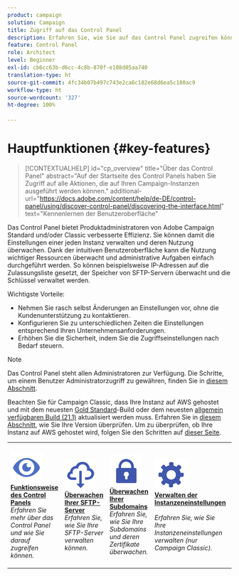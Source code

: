 ```yaml
---
product: campaign
solution: Campaign
title: Zugriff auf das Control Panel
description: Erfahren Sie, wie Sie auf das Control Panel zugreifen können.
feature: Control Panel
role: Architect
level: Beginner
exl-id: cb6cc63b-d6cc-4c8b-870f-e108d05aa740
translation-type: ht
source-git-commit: 4fc34b07b497c743e2ca6c182e68d6ea5c180ac9
workflow-type: ht
source-wordcount: '327'
ht-degree: 100%

---
```


# Hauptfunktionen {#key-features}

>[!CONTEXTUALHELP]
>id="cp_overview"
>title="Über das Control Panel"
>abstract="Auf der Startseite des Control Panels haben Sie Zugriff auf alle Aktionen, die auf Ihren Campaign-Instanzen ausgeführt werden können."
>additional-url="https://docs.adobe.com/content/help/de-DE/control-panel/using/discover-control-panel/discovering-the-interface.html" text="Kennenlernen der Benutzeroberfläche"

Das Control Panel bietet Produktadministratoren von Adobe Campaign Standard und/oder Classic verbesserte Effizienz. Sie können damit die Einstellungen einer jeden Instanz verwalten und deren Nutzung überwachen. Dank der intuitiven Benutzeroberfläche kann die Nutzung wichtiger Ressourcen überwacht und administrative Aufgaben einfach durchgeführt werden. So können beispielsweise IP-Adressen auf die Zulassungsliste gesetzt, der Speicher von SFTP-Servern überwacht und die Schlüssel verwaltet werden.

Wichtigste Vorteile:

* Nehmen Sie rasch selbst Änderungen an Einstellungen vor, ohne die Kundenunterstützung zu kontaktieren.
* Konfigurieren Sie zu unterschiedlichen Zeiten die Einstellungen entsprechend Ihren Unternehmensanforderungen.
* Erhöhen Sie die Sicherheit, indem Sie die Zugriffseinstellungen nach Bedarf steuern.

>[!NOTE]
>
>Das Control Panel steht allen Administratoren zur Verfügung. Die Schritte, um einem Benutzer Administratorzugriff zu gewähren, finden Sie in [diesem Abschnitt](https://experienceleague.adobe.com/docs/control-panel/using/discover-control-panel/managing-permissions.html?lang=de#discover-control-panel).
>
>Beachten Sie für Campaign Classic, dass Ihre Instanz auf AWS gehostet und mit dem neuesten [Gold Standard](https://experienceleague.adobe.com/docs/campaign-classic/using/release-notes/gs-release/gs-overview.html?lang=de)-Build oder dem neuesten [allgemein verfügbaren Build (21.1)](https://experienceleague.adobe.com/docs/campaign-classic/using/release-notes/latest-release.html?lang=de#release-notes) aktualisiert werden muss. Erfahren Sie in [diesem Abschnitt](https://experienceleague.adobe.com/docs/campaign-classic/using/getting-started/starting-with-adobe-campaign/launching-adobe-campaign.html?lang=de#getting-your-campaign-version), wie Sie Ihre Version überprüfen. Um zu überprüfen, ob Ihre Instanz auf AWS gehostet wird, folgen Sie den Schritten auf [dieser Seite](../../faq.md).

<table style="table-layout:fixed">
<tr>
    <td>
        <a href="../../discover/using/accessing-control-panel.md"><img alt="Bedingungen" src="assets/do-not-localize/discover.png"/></a>
        <div><a href="../../discover/using/accessing-control-panel.md"><strong>Funktionsweise des Control Panels</strong></a></div>
        <em>Erfahren Sie mehr über das Control Panel und wie Sie darauf zugreifen können.</em>
    </td>
    <td>
        <a href="../../sftp/using/about-sftp-management.md"><img alt="Bedingungen" src="assets/do-not-localize/sftp.png"/></a>
        <div><a href="../../sftp/using/about-sftp-management.md"><strong>Überwachen Ihrer SFTP-Server</strong></a></div>
        <em>Erfahren Sie, wie Sie Ihre SFTP-Server verwalten können.</em>
    </td>
    <td>
        <a href="../../subdomains-certificates/using/subdomains-branding.md"><img alt="Bedingungen" src="assets/do-not-localize/subdomains.png"/></a>
        <div><a href="../../subdomains-certificates/using/subdomains-branding.md"><strong>Überwachen Ihrer Subdomains</strong></a></div>
        <em>Erfahren Sie, wie Sie Ihre Subdomains und deren Zertifikate überwachen.</em>
    </td>
    <td>
        <a href="../../instances-settings/using/ip-allow-listing-instance-access.md"><img alt="Bedingungen" src="assets/do-not-localize/instance_settings.png"/></a>
        <div><a href="../../instances-settings/using/ip-allow-listing-instance-access.md"><strong>Verwalten der Instanzeneinstellungen</strong></a></div>
        <br/><em>Erfahren Sie, wie Sie Ihre Instanzeneinstellungen verwalten (nur Campaign Classic).</em>
    </td>
    <td>
        <a href="../../performance-monitoring/using/about-performance-monitoring.md"><img alt="Bedingungen" src="assets/do-not-localize/monitoring-performance.png"/></a>
        <div><a href="../../performance-monitoring/using/about-performance-monitoring.md"><strong>Überwachen der Leistung</strong></a></div>
        <br/><em>Erfahren Sie, wie Sie die Nutzung wichtiger Ressourcen in Ihren Instanzen überwachen.</em>
    </td>
</tr>
</table>
